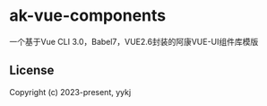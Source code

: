 # ak-vue-components
一个基于Vue CLI 3.0，Babel7，VUE2.6封装的阿康VUE-UI组件库模版 

## License

Copyright (c) 2023-present, yykj
